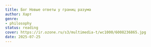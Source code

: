 ```yaml
---
title: Бог Новые ответы у границ разума
author: Харт
genre:
- philosophy
status: reading
cover: https://ir.ozone.ru/s3/multimedia-t/wc1000/6008236865.jpg
date: 2025-07-25
---
```


